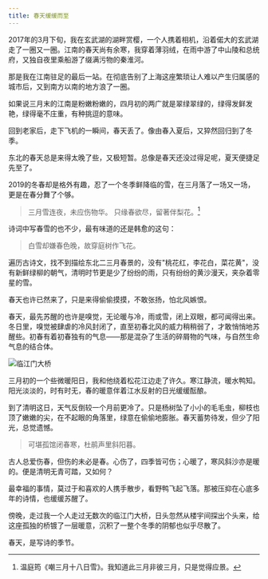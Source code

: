 ```yaml
---
title: 春天缓缓而至
---
```


2017年的3月下旬，我在玄武湖的湖畔赏樱，一个人携着相机，沿着偌大的玄武湖走了一圈又一圈。江南的春天尚有余寒，我穿着薄羽绒，在雨中游了中山陵和总统府，又独自夜里乘船游了缀满污物的秦淮河。

那是我在江南驻足的最后一站。在彻底告别了上海这座繁琐让人难以产生归属感的城市后，又到南方以南的地方浪了一圈。

如果说三月末的江南是粉嫩粉嫩的，四月初的两广就是翠绿翠绿的，绿得发鲜发艳，绿得毫不庄重，有种挑逗的意味。

回到老家后，走下飞机的一瞬间，春天丢了。像由春入夏后，又猝然回归到了冬季。

东北的春天总是来得太晚了些，又极短暂。总像是春天还没过得足呢，夏天便捷足先至了。

2019的冬春却是格外有趣，忍了一个冬季鲜降临的雪，在三月落了一场又一场，更是在春分舞了个够。

> 三月雪连夜，未应伤物华。
> 只缘春欲尽，留著伴梨花。[^1]

诗词中写春雪的也不少，最有味道的还是韩愈的这句：

> 白雪却嫌春色晚，故穿庭树作飞花。

遍历古诗文，找不到描绘东北二三月春景的，没有"桃花红，李花白，菜花黄"，没有新鲜绿柳的朝气，清明时节更是少了纷纷的雨，只有纷纷的黄沙漫天，夹杂着零星的雪。

春天也许已然来了，只是来得偷偷摸摸，不敢张扬，怕北风嫉恨。

春天，最先苏醒的也许是嗅觉，无论暖与冷，雨或雪，闭上双眼，都可闻得出来。冬日里，嗅觉被肆虐的冷风封闭了，直至初春北风的威力稍稍弱了，才敢悄悄地苏醒些。初春有着初春独有的气息——那是混杂了生活的碎屑物的气味，与自然生命气息的结合体。

![临江门大桥](/img/linjiangmen.jpg)

三月初的一个些微暖阳日，我和他绕着松花江边走了许久。寒江静流，暖水鸭知。阳光淡淡的，时有时无，春的暖意伴着江水反射的日光缓缓酝酿。

到了清明这日，天气反倒较一个月前更冷了。只是杨树坠了小小的毛毛虫，柳枝也顶了嫩嫩的尖，在不起眼的角落里，绿意在偷偷地膨胀。春天蓄势待发，但少了阳光，总觉遗憾。

> 可堪孤馆闭春寒，杜鹃声里斜阳暮。

古人总爱伤春，但伤的未必是春。心伤了，四季皆可伤；心暖了，寒风斜沙亦是暖的。便是清明无青可踏，又如何？

最幸福的事情，莫过于和喜欢的人携手散步，看野鸭飞起飞落。那被压抑在心底多年的诗情，也缓缓苏醒了。

傍晚，走过我一个人走过无数次的临江门大桥，日头忽然从楼宇间探出个头来，给这座孤独的桥镀了一层暖意，沉积了一整个冬季的阴郁也似乎尽散了。

春天，是写诗的季节。

[^1]: 温庭筠《嘲三月十八日雪》。我知道此三月非彼三月，只是觉得应景。

